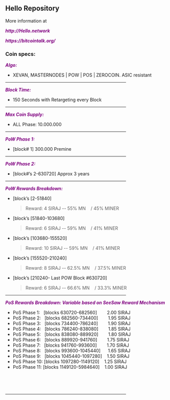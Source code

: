 <h2><strong>Hello Repository</strong></h2>
<p>More information at 
<br><p><strong><span style="color: #800080;"><em>http://Hello.network</em></span></strong></p>
<p><strong><span style="color: #800080;"><em>https://bitcointalk.org/</em></span></strong></p>
<h3><strong>Coin specs:</strong></h3>
<p><strong><span style="color: #800080;"><em>Algo:</em></span></strong></p>
<ul>
<li>XEVAN, MASTERNODES | POW | POS | ZEROCOIN. ASIC resistant</li>
</ul>
<hr style="width: 75%; color: rgb(151, 7, 11);">
<p><strong><span style="color: #800080;"><em>Block Time:</em></span></strong></p>
<ul>
<li>150 Seconds with Retargeting every Block</li>
</ul>
<hr style="width: 75%; color: rgb(151, 7, 11);">
<p><strong><span style="color: #800080;"><em>Max Coin Supply:</em></span></strong></p>
<ul>
<li>ALL Phase: 10.000.000</li>
</ul>
<hr style="width: 75%; color: rgb(151, 7, 11);">
<p><strong><span style="color: #800080;"><em>PoW Phase 1:</em></span></strong></p>
<ul>
<li>[block# 1] 300.000 Premine </li>
</ul>
<hr style="width: 75%; color: rgb(151, 7, 11);">
<p><strong><span style="color: #800080;"><em>PoW Phase 2:</em></span></strong></p>
<ul>
<li>[block#&rsquo;s 2-630720] Approx 3 years</li>
</ul>
<hr style="width: 75%; color: rgb(151, 7, 11);">
<p><strong><span style="color: #800080;"><em>PoW Rewards Breakdown:</em></span></strong></p>
<ul>
<li>[block&rsquo;s [2-51840]<blockquote>Reward: 4 SIRAJ -- 55% MN  &nbsp; &nbsp;/ 45% MINER</blockquote> </li>
<li>[block&rsquo;s [51840-103680]<blockquote>Reward: 6 SIRAJ -- 59% MN  &nbsp; &nbsp;/ 41% MINER</blockquote></li>
<li>[block&rsquo;s [103680-155520] <blockquote>Reward: 10 SIRAJ -- 59% MN  &nbsp; &nbsp;/ 41% MINER</blockquote></li>
<li>[block&rsquo;s [155520-210240] <blockquote>Reward: 8 SIRAJ -- 62.5% MN  &nbsp; &nbsp;/ 37.5% MINER</blockquote></li>
<li>[block&rsquo;s [210240- Last POW Block #630720] <blockquote>Reward: 6 SIRAJ -- 66.6% MN  &nbsp; &nbsp;/ 33.3% MINER</blockquote></li>
</ul>
<hr style="width: 75%; color: rgb(150, 4, 10);">
<p><strong><span style="color: #800080;"><em>PoS Rewards Breakdown: Variable based on SeeSaw Reward Mechanism</em></span></strong></p>
<ul>
<li>PoS Phase 1: &nbsp;&nbsp;[blocks 630720-682560] &nbsp;&nbsp;&nbsp;&nbsp;&nbsp;&nbsp;&nbsp;2.00 SIRAJ </li>
<li>PoS Phase 2: &nbsp;&nbsp;[blocks 682560-734400]&nbsp;&nbsp;&nbsp;&nbsp;&nbsp;&nbsp;&nbsp;&nbsp;1.95 SIRAJ </li>
<li>PoS Phase 3: &nbsp;&nbsp;[blocks 734400-786240]&nbsp;&nbsp;&nbsp;&nbsp;&nbsp;&nbsp;&nbsp;&nbsp;1.90 SIRAJ </li>
<li>PoS Phase 4: &nbsp;&nbsp;[blocks 786240-838080]&nbsp;&nbsp;&nbsp;&nbsp;&nbsp;&nbsp;&nbsp;&nbsp;1.85 SIRAJ </li>
<li>PoS Phase 5: &nbsp;&nbsp;[blocks 838080-889920]&nbsp;&nbsp;&nbsp;&nbsp;&nbsp;&nbsp;&nbsp;&nbsp;1.80 SIRAJ </li>
<li>PoS Phase 6: &nbsp;&nbsp;[blocks 889920-941760]&nbsp;&nbsp;&nbsp;&nbsp;&nbsp;&nbsp;&nbsp;&nbsp;1.75 SIRAJ </li>
<li>PoS Phase 7: &nbsp;&nbsp;[blocks 941760-993600]&nbsp;&nbsp;&nbsp;&nbsp;&nbsp;&nbsp;&nbsp;&nbsp;1.70 SIRAJ </li>
<li>PoS Phase 8: &nbsp;&nbsp;[blocks 993600-1045440]&nbsp;&nbsp;&nbsp;&nbsp;&nbsp;&nbsp;1.65 SIRAJ </li>
<li>PoS Phase 9: &nbsp;&nbsp;[blocks 1045440-1097280]&nbsp;&nbsp;&nbsp;&nbsp;1.50 SIRAJ </li>
<li>PoS Phase 10: [blocks 1097280-1149120]&nbsp;&nbsp;&nbsp; 1.25 SIRAJ </li>
<li>PoS Phase 11: [blocks 1149120-5984640]&nbsp;&nbsp;&nbsp; 1.00 SIRAJ </li>
</ul>
<br/>
<p>&nbsp;</p>
<p><hr style="width: 75%; color: rgb(151, 7, 11);"></p>
